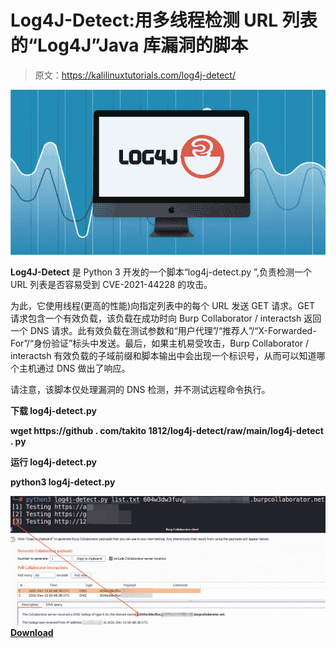 # Log4J-Detect:用多线程检测 URL 列表的“Log4J”Java 库漏洞的脚本

> 原文：<https://kalilinuxtutorials.com/log4j-detect/>

[![](img/94377ab03bf30cf9a167a72d0230493f.png)](https://blogger.googleusercontent.com/img/a/AVvXsEiDuE2QUt5Aj8h5hvj9QAstBxsmeTmo02HNoKK5n0-Nb8DwvqyDfuFRySpdW2VMbYl5aAB9A4KB49Hh_BZjGXwlLFvz-kiIPVa6xX0vhQ-WJJWKMl77UOwktxs9JvjrVL48y_-5ev-phKRJ4PLZOtR_Cw3nsyUmxru8F2USkQc1QsG3wqeQm1Ua5WrO=s726)

**Log4J-Detect** 是 Python 3 开发的一个脚本“log4j-detect.py ”,负责检测一个 URL 列表是否容易受到 CVE-2021-44228 的攻击。

为此，它使用线程(更高的性能)向指定列表中的每个 URL 发送 GET 请求。GET 请求包含一个有效负载，该负载在成功时向 Burp Collaborator / interactsh 返回一个 DNS 请求。此有效负载在测试参数和“用户代理”/“推荐人”/“X-Forwarded-For”/“身份验证”标头中发送。最后，如果主机易受攻击，Burp Collaborator / interactsh 有效负载的子域前缀和脚本输出中会出现一个标识号，从而可以知道哪个主机通过 DNS 做出了响应。

请注意，该脚本仅处理漏洞的 DNS 检测，并不测试远程命令执行。

**下载 log4j-detect.py**

**wget https://github . com/takito 1812/log4j-detect/raw/main/log4j-detect . py**

**运行 log4j-detect.py**

**python3 log4j-detect.py**

![](img/69938bf1379ec931a8ef541811d734af.png)[**Download**](https://github.com/takito1812/log4j-detect)